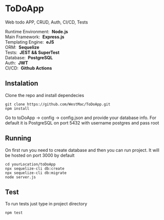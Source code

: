 # ToDoApp
Web todo APP, CRUD, Auth, CI/CD, Tests

Runtime Environment: &nbsp;**Node.js**\
Main Framework: &nbsp;**Express.js**\
Templating Engine: &nbsp;**eJS**\
ORM: &nbsp;**Sequelize**\
Tests: &nbsp;**JEST && SuperTest**\
Database: &nbsp;**PostgreSQL**\
Auth: &nbsp;**JWT**\
CI/CD: &nbsp;**Github Actions**

## Instalation

Clone the repo and install dependecies

```
git clone https://github.com/WestMac/ToDoApp.git
npm install
```

Go to toDoApp -> config -> config.json and provide your database info. For default it is 
PostgreSQL on port 5432 with username postgres and pass root

## Running 

On first run you need to create database and then you can run project.
It will be hosted on port 3000 by default

```
cd yourLocation/toDoApp
npx sequelize-cli db:create
npx sequelize-cli db:migrate
node server.js
```

## Test

To run tests just type in project directory

```
npm test
```
